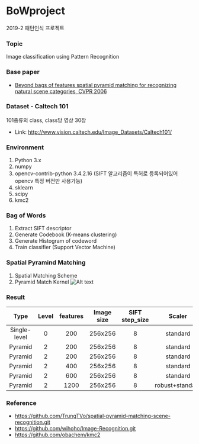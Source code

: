# BoWproject
2019-2 패턴인식 프로젝트

### Topic
Image classification using Pattern Recognition


### Base paper
* [Beyond bags of features spatial pyramid matching for recognizing natural scene categories, CVPR 2006](https://inc.ucsd.edu/~marni/Igert/Lazebnik_06.pdf)


### Dataset - Caltech 101
101종류의 class, class당 영상 30장
* Link: http://www.vision.caltech.edu/Image_Datasets/Caltech101/


### Environment
1. Python 3.x
2. numpy
3. opencv-contrib-python 3.4.2.16 (SIFT 알고리즘이 특허로 등록되어있어 opencv 특정 버전만 사용가능)
4. sklearn
5. scipy
6. kmc2


### Bag of Words
1. Extract SIFT descriptor
2. Generate Codebook (K-means clustering)
3. Generate Histogram of codeword
4. Train classifier (Support Vector Machine)


### Spatial Pyramind Matching
1. Spatial Matching Scheme
2. Pyramid Match Kernel
![Alt text](https://t1.daumcdn.net/cfile/tistory/2407DA485302FE6009)


### Result
| Type | Level | features | Image size | SIFT step_size | Scaler | SVM Kernel | Accuracy|
|:----:|:-----:|:--------:|:----------:|:--------------:|:------:|:----------:|:-------:|
Single-level | 0 | 200 | 256x256 | 8 | standard | RBF | 0.40070 |
Pyramid | 2 | 200 | 256x256 | 8 | standard | RBF | 0.48877 |
Pyramid | 2 | 200 | 256x256 | 8 | standard | Precomputed | 0.54669 |
Pyramid | 2 | 400 | 256x256 | 8 | standard | Precomputed | 0.56737 |
Pyramid | 2 | 600 | 256x256 | 8 | standard | Precomputed | 0.58333 |
Pyramid | 2 | 1200 | 256x256 | 8 | robust+standard | Precomputed | 0.61406 |


### Reference
* https://github.com/TrungTVo/spatial-pyramid-matching-scene-recognition.git
* https://github.com/wihoho/Image-Recognition.git
* https://github.com/obachem/kmc2
